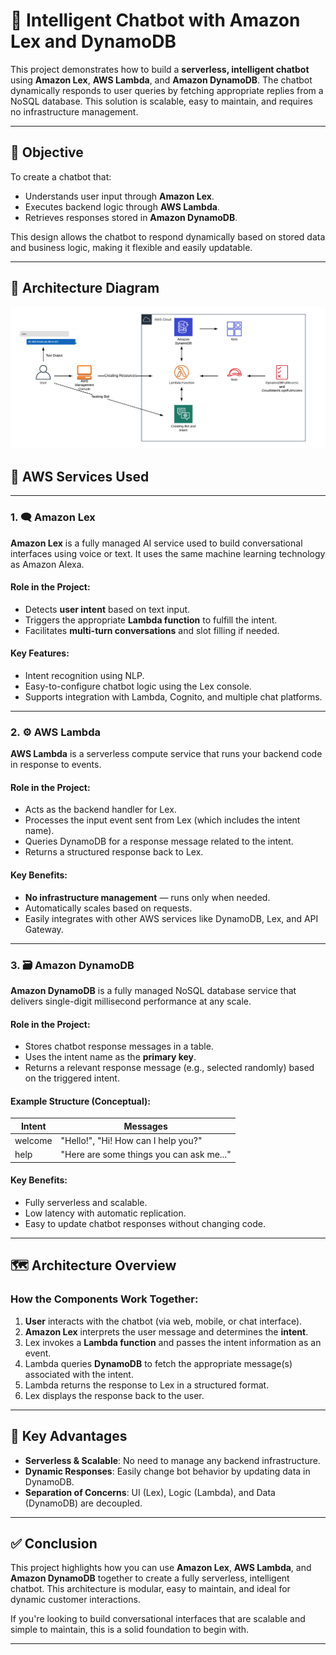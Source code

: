 # 🤖 Intelligent Chatbot with Amazon Lex and DynamoDB

This project demonstrates how to build a **serverless, intelligent chatbot** using **Amazon Lex**, **AWS Lambda**, and **Amazon DynamoDB**. The chatbot dynamically responds to user queries by fetching appropriate replies from a NoSQL database. This solution is scalable, easy to maintain, and requires no infrastructure management.

---

## 📌 Objective

To create a chatbot that:
- Understands user input through **Amazon Lex**.
- Executes backend logic through **AWS Lambda**.
- Retrieves responses stored in **Amazon DynamoDB**.

This design allows the chatbot to respond dynamically based on stored data and business logic, making it flexible and easily updatable.

---


## 📐 Architecture Diagram

![Chatbot Architecture](images/ArchitectureDiagram.png)
## 🧩 AWS Services Used
---
### 1. 🗨️ Amazon Lex

**Amazon Lex** is a fully managed AI service used to build conversational interfaces using voice or text. It uses the same machine learning technology as Amazon Alexa.

#### Role in the Project:
- Detects **user intent** based on text input.
- Triggers the appropriate **Lambda function** to fulfill the intent.
- Facilitates **multi-turn conversations** and slot filling if needed.

#### Key Features:
- Intent recognition using NLP.
- Easy-to-configure chatbot logic using the Lex console.
- Supports integration with Lambda, Cognito, and multiple chat platforms.

---

### 2. ⚙️ AWS Lambda

**AWS Lambda** is a serverless compute service that runs your backend code in response to events.

#### Role in the Project:
- Acts as the backend handler for Lex.
- Processes the input event sent from Lex (which includes the intent name).
- Queries DynamoDB for a response message related to the intent.
- Returns a structured response back to Lex.

#### Key Benefits:
- **No infrastructure management** — runs only when needed.
- Automatically scales based on requests.
- Easily integrates with other AWS services like DynamoDB, Lex, and API Gateway.

---

### 3. 🗃️ Amazon DynamoDB

**Amazon DynamoDB** is a fully managed NoSQL database service that delivers single-digit millisecond performance at any scale.

#### Role in the Project:
- Stores chatbot response messages in a table.
- Uses the intent name as the **primary key**.
- Returns a relevant response message (e.g., selected randomly) based on the triggered intent.

#### Example Structure (Conceptual):
| Intent  | Messages                                  |
|---------|-------------------------------------------|
| welcome | "Hello!", "Hi! How can I help you?"       |
| help    | "Here are some things you can ask me..."  |

#### Key Benefits:
- Fully serverless and scalable.
- Low latency with automatic replication.
- Easy to update chatbot responses without changing code.

---

## 🗺️ Architecture Overview

### How the Components Work Together:

1. **User** interacts with the chatbot (via web, mobile, or chat interface).
2. **Amazon Lex** interprets the user message and determines the **intent**.
3. Lex invokes a **Lambda function** and passes the intent information as an event.
4. Lambda queries **DynamoDB** to fetch the appropriate message(s) associated with the intent.
5. Lambda returns the response to Lex in a structured format.
6. Lex displays the response back to the user.

---

## 🔧 Key Advantages

- **Serverless & Scalable**: No need to manage any backend infrastructure.
- **Dynamic Responses**: Easily change bot behavior by updating data in DynamoDB.
- **Separation of Concerns**: UI (Lex), Logic (Lambda), and Data (DynamoDB) are decoupled.

---



## ✅ Conclusion

This project highlights how you can use **Amazon Lex**, **AWS Lambda**, and **Amazon DynamoDB** together to create a fully serverless, intelligent chatbot. This architecture is modular, easy to maintain, and ideal for dynamic customer interactions.

If you're looking to build conversational interfaces that are scalable and simple to maintain, this is a solid foundation to begin with.

---
